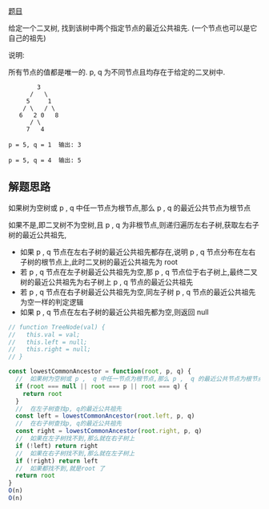 [题目](https://leetcode.cn/problems/lowest-common-ancestor-of-a-binary-tree/description/)

给定一个二叉树, 找到该树中两个指定节点的最近公共祖先. (一个节点也可以是它自己的祖先)

说明:

所有节点的值都是唯一的. 
p, q 为不同节点且均存在于给定的二叉树中. 

```
        3
      /   \
     5     1
    / \   / \
   6   2 0   8
      / \
     7   4

p = 5, q = 1  输出: 3

p = 5, q = 4  输出: 5
```

## 解题思路

如果树为空树或 p ,  q 中任一节点为根节点,那么 p ,  q 的最近公共节点为根节点

如果不是,即二叉树不为空树,且 p ,  q 为非根节点,则递归遍历左右子树,获取左右子树的最近公共祖先,

- 如果 p ,  q 节点在左右子树的最近公共祖先都存在,说明 p ,  q 节点分布在左右子树的根节点上,此时二叉树的最近公共祖先为 root
- 若 p ,  q 节点在左子树最近公共祖先为空,那 p , q 节点位于右子树上,最终二叉树的最近公共祖先为右子树上 p , q 节点的最近公共祖先
- 若 p ,  q 节点在右子树最近公共祖先为空,同左子树 p ,  q 节点的最近公共祖先为空一样的判定逻辑
- 如果 p ,  q 节点在左右子树的最近公共祖先都为空,则返回 null


```js
// function TreeNode(val) {
//   this.val = val;
//   this.left = null;
//   this.right = null;
// }

const lowestCommonAncestor = function(root, p, q) {
  //  如果树为空树或 p ,  q 中任一节点为根节点,那么 p ,  q 的最近公共节点为根节点
  if (root === null || root === p || root === q) {
    return root
  }
  //  在左子树查找p, q的最近公共祖先
  const left = lowestCommonAncestor(root.left, p, q)
  //  在右子树查找p, q的最近公共祖先
  const right = lowestCommonAncestor(root.right, p, q)
  //  如果在左子树找不到,那么就在右子树上
  if (!left) return right
  //  如果在右子树找不到,那么就在左子树上
  if (!right) return left
  //  如果都找不到,就是root 了
  return root
}
O(n)
O(n)
```